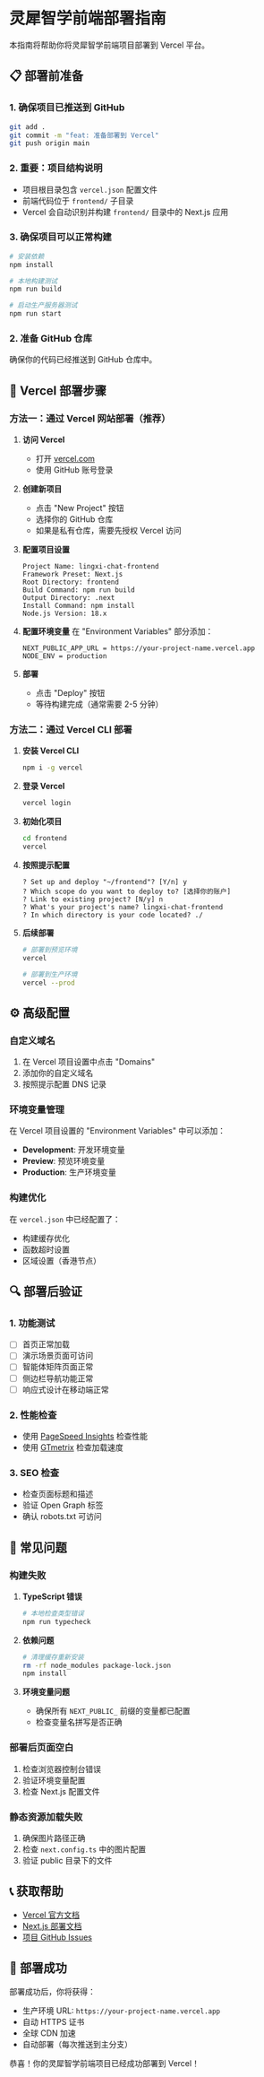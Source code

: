 # 灵犀智学前端部署指南

本指南将帮助你将灵犀智学前端项目部署到 Vercel 平台。

## 📋 部署前准备

### 1. 确保项目已推送到 GitHub
   ```bash
   git add .
   git commit -m "feat: 准备部署到 Vercel"
   git push origin main
   ```

### 2. 重要：项目结构说明
   - 项目根目录包含 `vercel.json` 配置文件
   - 前端代码位于 `frontend/` 子目录
   - Vercel 会自动识别并构建 `frontend/` 目录中的 Next.js 应用

### 3. 确保项目可以正常构建

```bash
# 安装依赖
npm install

# 本地构建测试
npm run build

# 启动生产服务器测试
npm run start
```

### 2. 准备 GitHub 仓库

确保你的代码已经推送到 GitHub 仓库中。

## 🚀 Vercel 部署步骤

### 方法一：通过 Vercel 网站部署（推荐）

1. **访问 Vercel**
   - 打开 [vercel.com](https://vercel.com)
   - 使用 GitHub 账号登录

2. **创建新项目**
   - 点击 "New Project" 按钮
   - 选择你的 GitHub 仓库
   - 如果是私有仓库，需要先授权 Vercel 访问

3. **配置项目设置**
   ```
   Project Name: lingxi-chat-frontend
   Framework Preset: Next.js
   Root Directory: frontend
   Build Command: npm run build
   Output Directory: .next
   Install Command: npm install
   Node.js Version: 18.x
   ```

4. **配置环境变量**
   在 "Environment Variables" 部分添加：
   ```
   NEXT_PUBLIC_APP_URL = https://your-project-name.vercel.app
   NODE_ENV = production
   ```

5. **部署**
   - 点击 "Deploy" 按钮
   - 等待构建完成（通常需要 2-5 分钟）

### 方法二：通过 Vercel CLI 部署

1. **安装 Vercel CLI**
   ```bash
   npm i -g vercel
   ```

2. **登录 Vercel**
   ```bash
   vercel login
   ```

3. **初始化项目**
   ```bash
   cd frontend
   vercel
   ```

4. **按照提示配置**
   ```
   ? Set up and deploy "~/frontend"? [Y/n] y
   ? Which scope do you want to deploy to? [选择你的账户]
   ? Link to existing project? [N/y] n
   ? What's your project's name? lingxi-chat-frontend
   ? In which directory is your code located? ./
   ```

5. **后续部署**
   ```bash
   # 部署到预览环境
   vercel
   
   # 部署到生产环境
   vercel --prod
   ```

## ⚙️ 高级配置

### 自定义域名

1. 在 Vercel 项目设置中点击 "Domains"
2. 添加你的自定义域名
3. 按照提示配置 DNS 记录

### 环境变量管理

在 Vercel 项目设置的 "Environment Variables" 中可以添加：

- **Development**: 开发环境变量
- **Preview**: 预览环境变量  
- **Production**: 生产环境变量

### 构建优化

在 `vercel.json` 中已经配置了：
- 构建缓存优化
- 函数超时设置
- 区域设置（香港节点）

## 🔍 部署后验证

### 1. 功能测试
- [ ] 首页正常加载
- [ ] 演示场景页面可访问
- [ ] 智能体矩阵页面正常
- [ ] 侧边栏导航功能正常
- [ ] 响应式设计在移动端正常

### 2. 性能检查
- 使用 [PageSpeed Insights](https://pagespeed.web.dev/) 检查性能
- 使用 [GTmetrix](https://gtmetrix.com/) 检查加载速度

### 3. SEO 检查
- 检查页面标题和描述
- 验证 Open Graph 标签
- 确认 robots.txt 可访问

## 🐛 常见问题

### 构建失败

1. **TypeScript 错误**
   ```bash
   # 本地检查类型错误
   npm run typecheck
   ```

2. **依赖问题**
   ```bash
   # 清理缓存重新安装
   rm -rf node_modules package-lock.json
   npm install
   ```

3. **环境变量问题**
   - 确保所有 `NEXT_PUBLIC_` 前缀的变量都已配置
   - 检查变量名拼写是否正确

### 部署后页面空白

1. 检查浏览器控制台错误
2. 验证环境变量配置
3. 检查 Next.js 配置文件

### 静态资源加载失败

1. 确保图片路径正确
2. 检查 `next.config.ts` 中的图片配置
3. 验证 public 目录下的文件

## 📞 获取帮助

- [Vercel 官方文档](https://vercel.com/docs)
- [Next.js 部署文档](https://nextjs.org/docs/deployment)
- [项目 GitHub Issues](https://github.com/your-username/lingxi-chat/issues)

## 🎉 部署成功

部署成功后，你将获得：
- 生产环境 URL: `https://your-project-name.vercel.app`
- 自动 HTTPS 证书
- 全球 CDN 加速
- 自动部署（每次推送到主分支）

恭喜！你的灵犀智学前端项目已经成功部署到 Vercel！